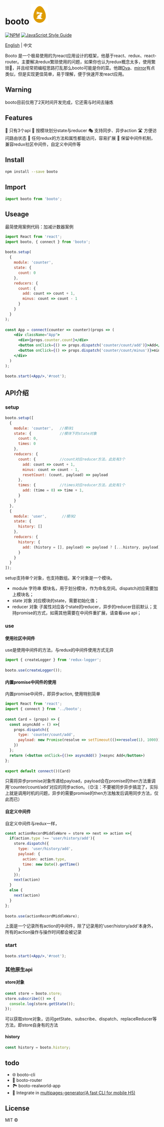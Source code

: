 >
# booto ![images](./icon.png) 
[![NPM](https://img.shields.io/npm/v/booto.svg)](https://www.npmjs.com/package/booto) [![JavaScript Style Guide](https://img.shields.io/badge/code_style-standard-brightgreen.svg)](https://standardjs.com)

[English](./README.md) | 中文

Booto 是一个极易使用的为react应用设计的框架，他基于react、redux、react-router。主要解决redux繁琐使用的问题，如果你也认为redux概念太多，使用繁琐🙁，并且经常把编程思路打乱那么booto可能是你的菜。他跟[Dva](https://github.com/dvajs/dva)、[mirror](https://github.com/mirrorjs/mirror)有点类似，但是实现更佳简单，易于理解，便于快速开发react应用。

## Warning
booto目前仅用了2天时间开发完成，它还需与时间去锤炼

## Features
🎽 只有3个api
🕋 按模块划分state与reducer
🎭 支持同步、异步action
🛣️ 方便访问路由状态
🌆 任何redux的方法和属性都能访问，容易扩展
🎨 保留中间件机制，兼容redux社区中间件，自定义中间件等

## Install

```bash
npm install --save booto
```

## Import
```jsx
import booto from 'booto';
```

## Useage

最简使用案例代码：加减计数器案例

```jsx
import React from 'react';
import booto, { connect } from 'booto';

booto.setup(
  {
    module: 'counter',
    state: {
      count: 0
    },
    reducers: {
      count: {
        add: count => count + 1,
        minus: count => count - 1
      }
    }
  }
);

const App = connect(counter => counter)(props => (
    <div className="App">
      <div>{props.counter.count}</div>
      <button onClick={() => props.dispatch('counter/count/add')}>Add</button>
      <button onClick={() => props.dispatch('counter/count/minus')}>minus</button>
    </div>
  )
);

booto.start(<App/>,'#root');

```

## API介绍

### setup
```jsx
booto.setup([
  {
    module: 'counter',   //模块1
    state: {             //模块下的state对象
      count: 0,          
      times: 0
    },
    reducers: {
      count: {           //count对应reducer方法，此处有3个
        add: count => count + 1,
        minus: count => count - 1,
        resetCount: (count, payload) => payload
      },
      times: {           //times对应reducer方法，此处有1个
        add: (time = 0) => time + 1,
      }
    }
  },
  {
    module: 'user',       //模块2
    state: {
      history: []
    },
    reducers: {
      history: {
        add: (history = [], payload) => payload ? [...history, payload] : history
      }
    }
  }
]);
```
setup支持单个对象，也支持数组。某个对象是一个模块。
- module 字符串 模块名，用于划分模块，作为命名空间。dispatch对应需要加上模块名；
- state 对象 对应模块的state，需要初始化值；
- reducer 对象 子属性对应各个state的reducer，异步的reducer目前默认；支持promise的方式，如需其他需要在中间件重扩展，请查看use api；

### use

#### 使用社区中间件
use是使用中间件的方法，与redux的中间件使用方式无异
```javascript
import { createLogger } from 'redux-logger';

booto.use(createLogger());
```

#### 内置promise中间件的使用
内置promise中间件，即异步action, 使用特别简单
```jsx
import React from 'react';
import { connect } from '../booto';

const Card = (props) => {
  const asyncAdd = () =>{
    props.dispatch({
      type: 'counter/count/add',
      payload: new Promise(resolve => setTimeout(()=>resolve(1), 1000))
    })
  };
  return (<button onClick={()=> asyncAdd() }>async Add</button>)
};

export default connect()(Card)
```
只需将异步promise对象传递给payload，payload会在promise的then方法重调用'counter/count/add'对应的同步action。（😊注：不要被同步异步搞混了，实际上就是调用时机的问题，异步的需要promise的then方法触发后调用同步方法，仅此而已）

#### 自定义中间件
自定义中间件与redux一样，
```javascript
const actionRecordMiddleWare = store => next => action =>{
  if(action.type !== 'user/history/add'){
    store.dispatch({
      type: 'user/history/add',
      payload: {
        action: action.type,
        time: new Date().getTime()
      }
    });
    next(action)
  }
  else {
    next(action)
  }
};

booto.use(actionRecordMiddleWare);
```
上面是一个记录所有action的中间件，除了记录用的'user/history/add'本身外，所有的action操作与操作时间都会被记录

### start
```jsx
booto.start(<App/>,'#root');
```
### 其他原生api

#### store对象
```javascript
const store = booto.store;
store.subscribe(() => {
  console.log(store.getState());
});
```
可以获取store对象，访问getState、subscribe、dispatch、replaceReducer等方法，即store自身有的方法

#### history
```javascript
const history = booto.history;
```

## todo
- 🌐 booto-cli
- 🚊 booto-router
- 🏞️ booto-realworld-app
- 💯 Integrate in [multipages-generator(A fast CLI for mobile H5)](https://github.com/linweiwei123/multipages-generator)

## License

MIT © [](https://github.com/)
